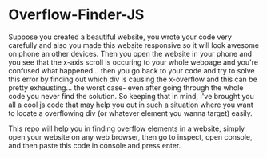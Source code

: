 # Overflow-Finder-JS

Suppose you created a beautiful website, you wrote your code very carefully and also you made this website responsive so it will look awesome on phone an other devices. Then you open the website in your phone and you see that the x-axis scroll is occuring to your whole webpage and you're confused what happened... then you go back to your code and try to solve this error by finding out which div is causing the x-overflow and this can be pretty exhausting... the worst case- even after going through the whole code you never find the solution. So keeping that in mind, I've brought you all a cool js code that may help you out in such a situation where you want to locate a overflowing div (or whatever element you wanna target) easily.

This repo will help you in finding overflow elements in a website, simply open your website on any web browser, then go to inspect, open console, and then paste this code in console and press enter.
